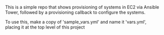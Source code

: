 This is a simple repo that shows provisioning of systems in EC2 via Ansible Tower, followed by a provisioning callback to configure the systems.

To use this, make a copy of 'sample_vars.yml' and name it 'vars.yml', placing it at the top level of this project
